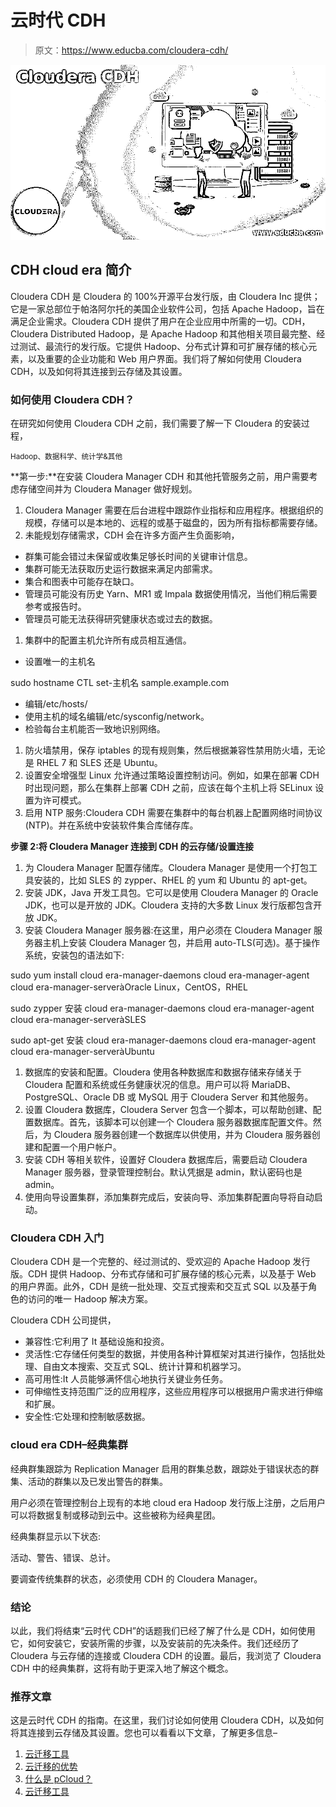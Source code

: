 # 云时代 CDH

> 原文：<https://www.educba.com/cloudera-cdh/>

![Cloudera CDH](img/0320a17e5fece00db8f0fe4343e67b5f.png)



## CDH cloud era 简介

Cloudera CDH 是 Cloudera 的 100%开源平台发行版，由 Cloudera Inc 提供；它是一家总部位于帕洛阿尔托的美国企业软件公司，包括 Apache Hadoop，旨在满足企业需求。Cloudera CDH 提供了用户在企业应用中所需的一切。CDH，Cloudera Distributed Hadoop，是 Apache Hadoop 和其他相关项目最完整、经过测试、最流行的发行版。它提供 Hadoop、分布式计算和可扩展存储的核心元素，以及重要的企业功能和 Web 用户界面。我们将了解如何使用 Cloudera CDH，以及如何将其连接到云存储及其设置。

### 如何使用 Cloudera CDH？

在研究如何使用 Cloudera CDH 之前，我们需要了解一下 Cloudera 的安装过程，

<small>Hadoop、数据科学、统计学&其他</small>

**第一步:**在安装 Cloudera Manager CDH 和其他托管服务之前，用户需要考虑存储空间并为 Cloudera Manager 做好规划。

1.  Cloudera Manager 需要在后台进程中跟踪作业指标和应用程序。根据组织的规模，存储可以是本地的、远程的或基于磁盘的，因为所有指标都需要存储。
2.  未能规划存储需求，CDH 会在许多方面产生负面影响，

*   群集可能会错过未保留或收集足够长时间的关键审计信息。
*   集群可能无法获取历史运行数据来满足内部需求。
*   集合和图表中可能存在缺口。
*   管理员可能没有历史 Yarn、MR1 或 Impala 数据使用情况，当他们稍后需要参考或报告时。
*   管理员可能无法获得研究健康状态或过去的数据。

1.  集群中的配置主机允许所有成员相互通信。

*   设置唯一的主机名

sudo hostname CTL set-主机名 sample.example.com

*   编辑/etc/hosts/
*   使用主机的域名编辑/etc/sysconfig/network。
*   检验每台主机能否一致地识别网络。

1.  防火墙禁用，保存 iptables 的现有规则集，然后根据兼容性禁用防火墙，无论是 RHEL 7 和 SLES 还是 Ubuntu。
2.  设置安全增强型 Linux 允许通过策略设置控制访问。例如，如果在部署 CDH 时出现问题，那么在集群上部署 CDH 之前，应该在每个主机上将 SELinux 设置为许可模式。
3.  启用 NTP 服务:Cloudera CDH 需要在集群中的每台机器上配置网络时间协议(NTP)。并在系统中安装软件集合库储存库。

**步骤 2:将 Cloudera Manager 连接到 CDH 的云存储/设置连接**

1.  为 Cloudera Manager 配置存储库。Cloudera Manager 是使用一个打包工具安装的，比如 SLES 的 zypper、RHEL 的 yum 和 Ubuntu 的 apt-get。
2.  安装 JDK，Java 开发工具包。它可以是使用 Cloudera Manager 的 Oracle JDK，也可以是开放的 JDK。Cloudera 支持的大多数 Linux 发行版都包含开放 JDK。
3.  安装 Cloudera Manager 服务器:在这里，用户必须在 Cloudera Manager 服务器主机上安装 Cloudera Manager 包，并启用 auto-TLS(可选)。基于操作系统，安装包的语法如下:

sudo yum install cloud era-manager-daemons cloud era-manager-agent cloud era-manager-serveràOracle Linux，CentOS，RHEL

sudo zypper 安装 cloud era-manager-daemons cloud era-manager-agent cloud era-manager-serveràSLES

sudo apt-get 安装 cloud era-manager-daemons cloud era-manager-agent cloud era-manager-serveràUbuntu

1.  数据库的安装和配置。Cloudera 使用各种数据库和数据存储来存储关于 Cloudera 配置和系统或任务健康状况的信息。用户可以将 MariaDB、PostgreSQL、Oracle DB 或 MySQL 用于 Cloudera Server 和其他服务。
2.  设置 Cloudera 数据库，Cloudera Server 包含一个脚本，可以帮助创建、配置数据库。首先，该脚本可以创建一个 Cloudera 服务器数据库配置文件。然后，为 Cloudera 服务器创建一个数据库以供使用，并为 Cloudera 服务器创建和配置一个用户帐户。
3.  安装 CDH 等相关软件，设置好 Cloudera 数据库后，需要启动 Cloudera Manager 服务器，登录管理控制台。默认凭据是 admin，默认密码也是 admin。
4.  使用向导设置集群，添加集群完成后，安装向导、添加集群配置向导将自动启动。

### Cloudera CDH 入门

Cloudera CDH 是一个完整的、经过测试的、受欢迎的 Apache Hadoop 发行版。CDH 提供 Hadoop、分布式存储和可扩展存储的核心元素，以及基于 Web 的用户界面。此外，CDH 是统一批处理、交互式搜索和交互式 SQL 以及基于角色的访问的唯一 Hadoop 解决方案。

Cloudera CDH 公司提供，

*   兼容性:它利用了 It 基础设施和投资。
*   灵活性:它存储任何类型的数据，并使用各种计算框架对其进行操作，包括批处理、自由文本搜索、交互式 SQL、统计计算和机器学习。
*   高可用性:It 人员能够满怀信心地执行关键业务任务。
*   可伸缩性支持范围广泛的应用程序，这些应用程序可以根据用户需求进行伸缩和扩展。
*   安全性:它处理和控制敏感数据。

### cloud era CDH–经典集群

经典群集跟踪为 Replication Manager 启用的群集总数，跟踪处于错误状态的群集、活动的群集以及已发出警告的群集。

用户必须在管理控制台上现有的本地 cloud era Hadoop 发行版上注册，之后用户可以将数据复制或移动到云中。这些被称为经典星团。

经典集群显示以下状态:

活动、警告、错误、总计。

要调查传统集群的状态，必须使用 CDH 的 Cloudera Manager。

### 结论

以此，我们将结束“云时代 CDH”的话题我们已经了解了什么是 CDH，如何使用它，如何安装它，安装所需的步骤，以及安装前的先决条件。我们还经历了 Cloudera 与云存储的连接或 Cloudera CDH 的设置。最后，我浏览了 Cloudera CDH 中的经典集群，这将有助于更深入地了解这个概念。

### 推荐文章

这是云时代 CDH 的指南。在这里，我们讨论如何使用 Cloudera CDH，以及如何将其连接到云存储及其设置。您也可以看看以下文章，了解更多信息–

1.  [云迁移工具](https://www.educba.com/cloud-migration-tools/)
2.  [云迁移的优势](https://www.educba.com/cloud-migration-benefits/)
3.  [什么是 pCloud？](https://www.educba.com/what-is-pcloud/)
4.  [云迁移工具](https://www.educba.com/cloud-migration-tools/)





